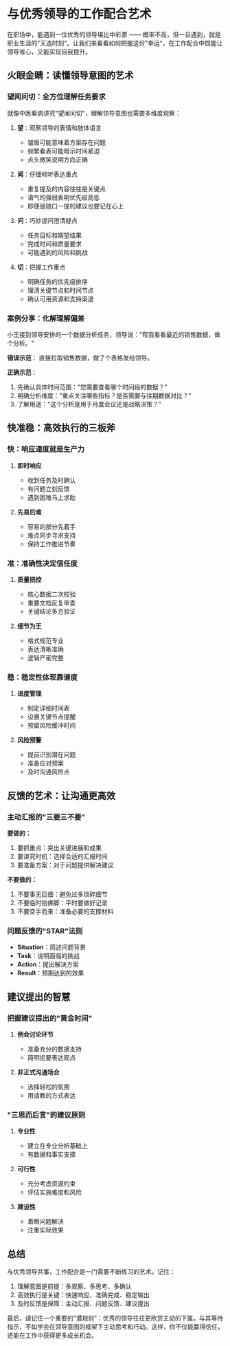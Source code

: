 # 与优秀领导的工作配合艺术

在职场中，能遇到一位优秀的领导堪比中彩票 —— 概率不高，但一旦遇到，就是职业生涯的"天选时刻"。让我们来看看如何把握这份"幸运"，在工作配合中既能让领导省心，又能实现自我提升。

## 火眼金睛：读懂领导意图的艺术

### 望闻问切：全方位理解任务要求

就像中医看病讲究"望闻问切"，理解领导意图也需要多维度观察：

1. **望**：观察领导的表情和肢体语言
   - 皱眉可能意味着方案存在问题
   - 频繁看表可能暗示时间紧迫
   - 点头微笑说明方向正确

2. **闻**：仔细倾听表达重点
   - 重复提及的内容往往是关键点
   - 语气的强弱表明优先级高低
   - 即便是随口一提的建议也要记在心上

3. **问**：巧妙提问澄清疑点
   - 任务目标和期望结果
   - 完成时间和质量要求
   - 可能遇到的风险和挑战

4. **切**：把握工作重点
   - 明确任务的优先级排序
   - 理清关键节点和时间节点
   - 确认可用资源和支持渠道

### 案例分享：化解理解偏差

小王接到领导安排的一个数据分析任务，领导说："帮我看看最近的销售数据，做个分析。"

**错误示范**：
直接拉取销售数据，做了个表格发给领导。

**正确示范**：
1. 先确认具体时间范围："您需要查看哪个时间段的数据？"
2. 明确分析维度："重点关注哪些指标？是否需要与往期数据对比？"
3. 了解用途："这个分析是用于月度会议还是战略决策？"

## 快准稳：高效执行的三板斧

### 快：响应速度就是生产力

1. **即时响应**
   - 收到任务及时确认
   - 有问题立刻反馈
   - 遇到困难马上求助

2. **先易后难**
   - 容易的部分先着手
   - 难点同步寻求支持
   - 保持工作推进节奏

### 准：准确性决定信任度

1. **质量把控**
   - 核心数据二次校验
   - 重要文档反复审查
   - 关键结论多方验证

2. **细节为王**
   - 格式规范专业
   - 表达清晰准确
   - 逻辑严密完整

### 稳：稳定性体现靠谱度

1. **进度管理**
   - 制定详细时间表
   - 设置关键节点提醒
   - 预留风险缓冲时间

2. **风险预警**
   - 提前识别潜在问题
   - 准备应对预案
   - 及时沟通风险点

## 反馈的艺术：让沟通更高效

### 主动汇报的"三要三不要"

**要做的：**
1. 要抓重点：突出关键进展和成果
2. 要讲究时机：选择合适的汇报时间
3. 要准备方案：对于问题提供解决建议

**不要做的：**
1. 不要事无巨细：避免过多琐碎细节
2. 不要临时抱佛脚：平时要做好记录
3. 不要空手而来：准备必要的支撑材料

### 问题反馈的"STAR"法则

- **Situation**：简述问题背景
- **Task**：说明面临的挑战
- **Action**：提出解决方案
- **Result**：预期达到的效果

## 建议提出的智慧

### 把握建议提出的"黄金时间"

1. **例会讨论环节**
   - 准备充分的数据支持
   - 简明扼要表达观点

2. **非正式沟通场合**
   - 选择轻松的氛围
   - 用请教的方式表达

### "三思而后言"的建议原则

1. **专业性**
   - 建立在专业分析基础上
   - 有数据和事实支撑

2. **可行性**
   - 充分考虑资源约束
   - 评估实施难度和风险

3. **建设性**
   - 着眼问题解决
   - 注重实际效果

## 总结

与优秀领导共事，工作配合是一门需要不断练习的艺术。记住：

1. 理解意图是前提：多观察、多思考、多确认
2. 高效执行是关键：快速响应、准确完成、稳定输出
3. 及时反馈是保障：主动汇报、问题反馈、建议提出

最后，请记住一个重要的"潜规则"：优秀的领导往往更欣赏主动的下属。与其等待指示，不如学会在领导意图的框架下主动思考和行动。这样，你不仅能赢得信任，还能在工作中获得更多成长机会。